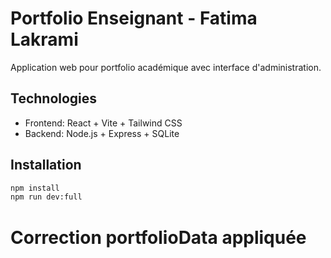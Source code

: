 # Portfolio Enseignant - Fatima Lakrami

Application web pour portfolio académique avec interface d'administration.

## Technologies
- Frontend: React + Vite + Tailwind CSS
- Backend: Node.js + Express + SQLite

## Installation
```bash
npm install
npm run dev:full
```
# Correction portfolioData appliquée
